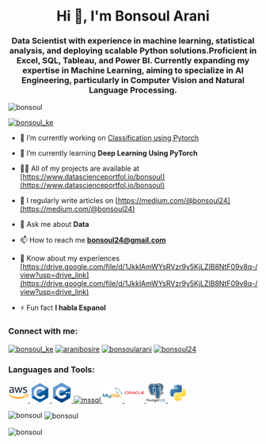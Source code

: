 <h1 align="center">Hi 👋, I'm Bonsoul Arani</h1>
<h3 align="center">Data Scientist with experience in machine learning, statistical analysis, and deploying scalable Python solutions.Proficient in Excel, SQL, Tableau, and Power BI. Currently expanding my expertise in Machine Learning, aiming to specialize in AI Engineering, particularly in Computer Vision and Natural Language Processing.</h3>

<p align="left"> <img src="https://komarev.com/ghpvc/?username=bonsoul&label=Profile%20views&color=0e75b6&style=flat" alt="bonsoul" /> </p>

<p align="left"> <a href="https://twitter.com/bonsoul_ke" target="blank"><img src="https://img.shields.io/twitter/follow/bonsoul_ke?logo=twitter&style=for-the-badge" alt="bonsoul_ke" /></a> </p>

- 🔭 I’m currently working on [Classification using Pytorch](https://colab.research.google.com/drive/1ZlcHCghfWjS3_GSJvsRHAe9dTALne3-4?usp=drive_link)

- 🌱 I’m currently learning **Deep Learning Using PyTorch**

- 👨‍💻 All of my projects are available at [https://www.datascienceportfol.io/bonsoul](https://www.datascienceportfol.io/bonsoul)

- 📝 I regularly write articles on [https://medium.com/@bonsoul24](https://medium.com/@bonsoul24)

- 💬 Ask me about **Data**

- 📫 How to reach me **bonsoul24@gmail.com**

- 📄 Know about my experiences [https://drive.google.com/file/d/1JkklAmWYsRVzr9y5KjLZlB8NtF09v8q-/view?usp=drive_link](https://drive.google.com/file/d/1JkklAmWYsRVzr9y5KjLZlB8NtF09v8q-/view?usp=drive_link)

- ⚡ Fun fact **I habla Espanol**

<h3 align="left">Connect with me:</h3>
<p align="left">
<a href="https://twitter.com/bonsoul_ke" target="blank"><img align="center" src="https://raw.githubusercontent.com/rahuldkjain/github-profile-readme-generator/master/src/images/icons/Social/twitter.svg" alt="bonsoul_ke" height="30" width="40" /></a>
<a href="https://linkedin.com/in/aranibosire" target="blank"><img align="center" src="https://raw.githubusercontent.com/rahuldkjain/github-profile-readme-generator/master/src/images/icons/Social/linked-in-alt.svg" alt="aranibosire" height="30" width="40" /></a>
<a href="https://kaggle.com/bonsoularani" target="blank"><img align="center" src="https://raw.githubusercontent.com/rahuldkjain/github-profile-readme-generator/master/src/images/icons/Social/kaggle.svg" alt="bonsoularani" height="30" width="40" /></a>
<a href="https://medium.com/bonsoul24" target="blank"><img align="center" src="https://raw.githubusercontent.com/rahuldkjain/github-profile-readme-generator/master/src/images/icons/Social/medium.svg" alt="bonsoul24" height="30" width="40" /></a>
</p>

<h3 align="left">Languages and Tools:</h3>
<p align="left"> <a href="https://aws.amazon.com" target="_blank" rel="noreferrer"> <img src="https://raw.githubusercontent.com/devicons/devicon/master/icons/amazonwebservices/amazonwebservices-original-wordmark.svg" alt="aws" width="40" height="40"/> </a> <a href="https://www.cprogramming.com/" target="_blank" rel="noreferrer"> <img src="https://raw.githubusercontent.com/devicons/devicon/master/icons/c/c-original.svg" alt="c" width="40" height="40"/> </a> <a href="https://www.w3schools.com/cpp/" target="_blank" rel="noreferrer"> <img src="https://raw.githubusercontent.com/devicons/devicon/master/icons/cplusplus/cplusplus-original.svg" alt="cplusplus" width="40" height="40"/> </a> <a href="https://www.microsoft.com/en-us/sql-server" target="_blank" rel="noreferrer"> <img src="https://www.svgrepo.com/show/303229/microsoft-sql-server-logo.svg" alt="mssql" width="40" height="40"/> </a> <a href="https://www.mysql.com/" target="_blank" rel="noreferrer"> <img src="https://raw.githubusercontent.com/devicons/devicon/master/icons/mysql/mysql-original-wordmark.svg" alt="mysql" width="40" height="40"/> </a> <a href="https://www.oracle.com/" target="_blank" rel="noreferrer"> <img src="https://raw.githubusercontent.com/devicons/devicon/master/icons/oracle/oracle-original.svg" alt="oracle" width="40" height="40"/> </a> <a href="https://www.postgresql.org" target="_blank" rel="noreferrer"> <img src="https://raw.githubusercontent.com/devicons/devicon/master/icons/postgresql/postgresql-original-wordmark.svg" alt="postgresql" width="40" height="40"/> </a> <a href="https://www.python.org" target="_blank" rel="noreferrer"> <img src="https://raw.githubusercontent.com/devicons/devicon/master/icons/python/python-original.svg" alt="python" width="40" height="40"/> </a> </p>

<p><img align="left" src="https://github-readme-stats.vercel.app/api/top-langs?username=bonsoul&show_icons=true&locale=en&layout=compact" alt="bonsoul" /></p>

<p>&nbsp;<img align="center" src="https://github-readme-stats.vercel.app/api?username=bonsoul&show_icons=true&locale=en" alt="bonsoul" /></p>

<p><img align="center" src="https://github-readme-streak-stats.herokuapp.com/?user=bonsoul&" alt="bonsoul" /></p>

